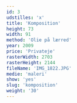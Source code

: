 ```yaml
---
id: 3
udstilles: 'x'
title: 'Komposition'
height: 73
width: 91
method: 'Olie på lærred'
year: 2009
price: 'Privateje'
rasterWidth: 2703
rasterHeight: 2144
fileName: 'IMG_1822.JPG'
medie: 'maleri'
show: 'yes'
slug: 'komposition'
weight: '30'
---
```

